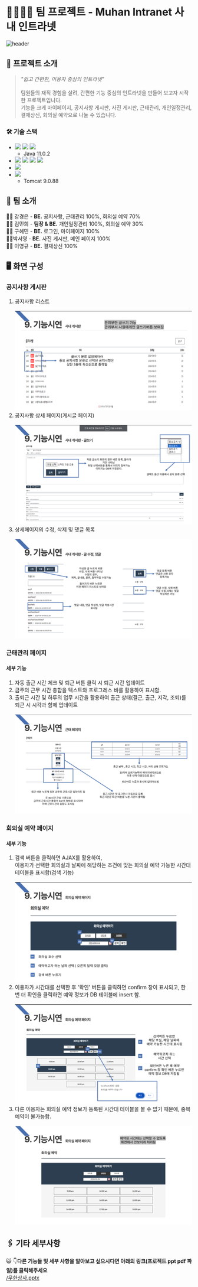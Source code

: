 # 👨‍👩‍👧‍👧 팀 프로젝트 - Muhan Intranet 사내 인트라넷

![header](https://capsule-render.vercel.app/api?type=waving&color=timeGradient&height=300&section=header&text=Muhan%20Intranet&animation=fadeIn&fontSize=90)

## 📁 프로젝트 소개
> *"쉽고 간편한, 이용자 중심의 인트라넷"*<br/>
> <br/>
> 팀원들의 재직 경험을 살려, 간편한 기능 중심의 인트라넷을 만들어 보고자 시작한 프로젝트입니다.<br/>
> 기능을 크게 마이페이지, 공지사항 게시판, 사진 게시판, 근태관리, 개인일정관리, 결재상신, 회의실 예약으로 나눌 수 있습니다. <br/>

### 🛠️ 기술 스택
- <img src="https://img.shields.io/badge/java-000000?style=for-the-badge&logo=openjdk&logoColor=white">&nbsp;<img src="https://img.shields.io/badge/spring-6DB33F?style=for-the-badge&logo=spring&logoColor=white">&nbsp;<img src="https://img.shields.io/badge/mysql-4479A1?style=for-the-badge&logo=mysql&logoColor=white">
  + Java 11.0.2
- <img src="https://img.shields.io/badge/HTML5-E34F26?style=for-the-badge&logo=HTML5&logoColor=white">&nbsp;<img src="https://img.shields.io/badge/css3-1572B6?style=for-the-badge&logo=css3&logoColor=white">&nbsp;<img src="https://img.shields.io/badge/javascript-F7DF1E?style=for-the-badge&logo=javascript&logoColor=white">&nbsp;<img src="https://img.shields.io/badge/jQuery-0769AD?style=for-the-badge&logo=jQuery&logoColor=white">
- <img src="https://img.shields.io/badge/intellijidea-000000?style=for-the-badge&logo=intellijidea&logoColor=white">
- <img src="https://img.shields.io/badge/apachetomcat-F8DC75?style=for-the-badge&logo=apachetomcat&logoColor=white"><br>
  -  Tomcat 9.0.88

## 🏃 팀 소개
🙋‍♀️ 강경은 - **BE.** 공지사항, 근태관리 100%, 회의실 예약 70% <br/>
👩‍🦱 김민희 - **팀장 & BE.** 개인일정관리 100%, 회의실 예약 30%<br/>
👩‍🦱 구혜민 - **BE.** 로그인, 마이페이지 100%<br/>
👩‍🦱박서영 - **BE.** 사진 게시판, 메인 페이지 100% <br/>
👩‍🦱 이영규 - **BE.** 결재상신 100% <br/>

## 🖥️ 화면 구성
### 공지사항 게시판
1. 공지사항 리스트<br> <br> ![alt 공지사항 리스트](/img/board_list.png)<br>
2. 공지사항 상세 페이지(게시글 페이지) <br> <br> ![alt 공지사항 상세페이지](/img/board_post.png)<br>
3. 상세페이지의 수정, 삭제 및 댓글 목록 <br> <br> ![alt 공지사항 댓글](/img/board_post_comment.png) <br>
### 근태관리 페이지
#### 세부 기능
1. 자동 출근 시간 체크 및 퇴근 버튼 클릭 시 퇴근 시간 업데이트
2. 금주의 근무 시간 총합을 텍스트와 프로그레스 바를 활용하여 표시함.
3. 출퇴근 시간 및 하루의 업무 시간을 활용하여 출근 상태(결근, 출근, 지각, 조퇴)를 퇴근 시 시각과 함께 업데이트 <br> <br>
![alt 근태](/img/attend.png)

### 회의실 예약 페이지
#### 세부 기능
1. 검색 버튼을 클릭하면 AJAX를 활용하여, <br> 이용자가 선택한 회의실과 날짜에 해당하는 조건에 맞는 회의실 예약 가능한 시간대 테이블을 표시함(검색 기능) <br><br> ![alt 회의실 예약](/img/reservation1.png)
2. 이용자가 시간대를 선택한 후 '확인' 버튼을 클릭하면 confirm 창이 표시되고, 한 번 더 확인을 클릭하면 예약 정보가 DB 테이블에 insert 함. <br><br>![alt 회의실 예약](/img/reservation2.png)
3. 다른 이용자는 회의실 예약 정보가 등록된 시간대 테이블을 볼 수 없기 때문에, 중복 예약이 불가능함. <br><br> ![alt 회의실 예약](/img/reservation3.png)

## 🖇️ 기타 세부사항
😺 👇**다른 기능들 및 세부 사항을 알아보고 싶으시다면 아래의 링크(프로젝트 ppt pdf 파일)를 클릭해주세요**  <br>
[/무한상사.pptx](https://github.com/kke3927/muhan_intranet/blob/main/%EB%AC%B4%ED%95%9C%EC%83%81%EC%82%AC.pptx.pdf)
